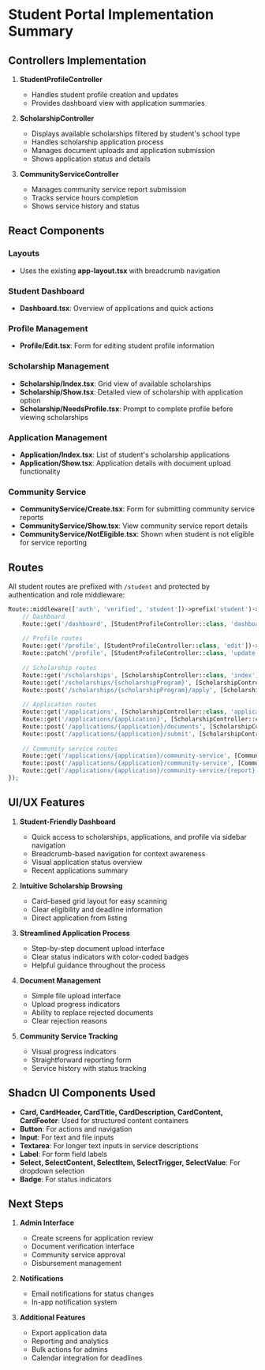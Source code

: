 # Student Portal Implementation Summary

## Controllers Implementation

1. **StudentProfileController**
   - Handles student profile creation and updates
   - Provides dashboard view with application summaries

2. **ScholarshipController**
   - Displays available scholarships filtered by student's school type
   - Handles scholarship application process
   - Manages document uploads and application submission
   - Shows application status and details

3. **CommunityServiceController**
   - Manages community service report submission
   - Tracks service hours completion
   - Shows service history and status

## React Components

### Layouts
- Uses the existing **app-layout.tsx** with breadcrumb navigation

### Student Dashboard
- **Dashboard.tsx**: Overview of applications and quick actions

### Profile Management
- **Profile/Edit.tsx**: Form for editing student profile information

### Scholarship Management
- **Scholarship/Index.tsx**: Grid view of available scholarships
- **Scholarship/Show.tsx**: Detailed view of scholarship with application option
- **Scholarship/NeedsProfile.tsx**: Prompt to complete profile before viewing scholarships

### Application Management
- **Application/Index.tsx**: List of student's scholarship applications
- **Application/Show.tsx**: Application details with document upload functionality

### Community Service
- **CommunityService/Create.tsx**: Form for submitting community service reports
- **CommunityService/Show.tsx**: View community service report details
- **CommunityService/NotEligible.tsx**: Shown when student is not eligible for service reporting

## Routes

All student routes are prefixed with `/student` and protected by authentication and role middleware:

```php
Route::middleware(['auth', 'verified', 'student'])->prefix('student')->name('student.')->group(function () {
    // Dashboard
    Route::get('/dashboard', [StudentProfileController::class, 'dashboard'])->name('dashboard');
    
    // Profile routes
    Route::get('/profile', [StudentProfileController::class, 'edit'])->name('profile.edit');
    Route::patch('/profile', [StudentProfileController::class, 'update'])->name('profile.update');
    
    // Scholarship routes
    Route::get('/scholarships', [ScholarshipController::class, 'index'])->name('scholarships.index');
    Route::get('/scholarships/{scholarshipProgram}', [ScholarshipController::class, 'show'])->name('scholarships.show');
    Route::post('/scholarships/{scholarshipProgram}/apply', [ScholarshipController::class, 'apply'])->name('scholarships.apply');
    
    // Application routes
    Route::get('/applications', [ScholarshipController::class, 'applications'])->name('applications.index');
    Route::get('/applications/{application}', [ScholarshipController::class, 'applicationShow'])->name('applications.show');
    Route::post('/applications/{application}/documents', [ScholarshipController::class, 'uploadDocument'])->name('applications.documents.upload');
    Route::post('/applications/{application}/submit', [ScholarshipController::class, 'submitApplication'])->name('applications.submit');
    
    // Community service routes
    Route::get('/applications/{application}/community-service', [CommunityServiceController::class, 'create'])->name('community-service.create');
    Route::post('/applications/{application}/community-service', [CommunityServiceController::class, 'store'])->name('community-service.store');
    Route::get('/applications/{application}/community-service/{report}', [CommunityServiceController::class, 'show'])->name('community-service.show');
});
```

## UI/UX Features

1. **Student-Friendly Dashboard**
   - Quick access to scholarships, applications, and profile via sidebar navigation
   - Breadcrumb-based navigation for context awareness
   - Visual application status overview
   - Recent applications summary

2. **Intuitive Scholarship Browsing**
   - Card-based grid layout for easy scanning
   - Clear eligibility and deadline information
   - Direct application from listing

3. **Streamlined Application Process**
   - Step-by-step document upload interface
   - Clear status indicators with color-coded badges
   - Helpful guidance throughout the process

4. **Document Management**
   - Simple file upload interface
   - Upload progress indicators
   - Ability to replace rejected documents
   - Clear rejection reasons

5. **Community Service Tracking**
   - Visual progress indicators
   - Straightforward reporting form
   - Service history with status tracking

## Shadcn UI Components Used

- **Card, CardHeader, CardTitle, CardDescription, CardContent, CardFooter**: Used for structured content containers
- **Button**: For actions and navigation
- **Input**: For text and file inputs
- **Textarea**: For longer text inputs in service descriptions
- **Label**: For form field labels
- **Select, SelectContent, SelectItem, SelectTrigger, SelectValue**: For dropdown selection
- **Badge**: For status indicators

## Next Steps

1. **Admin Interface**
   - Create screens for application review
   - Document verification interface
   - Community service approval
   - Disbursement management

2. **Notifications**
   - Email notifications for status changes
   - In-app notification system

3. **Additional Features**
   - Export application data
   - Reporting and analytics
   - Bulk actions for admins
   - Calendar integration for deadlines